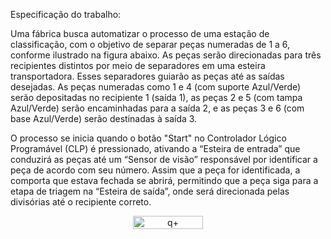 Especificação do trabalho:

Uma fábrica busca automatizar o processo de uma estação de classificação, com o objetivo de separar peças numeradas de 1 a 6, conforme ilustrado na figura abaixo. As peças serão direcionadas para três recipientes distintos por meio de separadores em uma esteira transportadora. Esses separadores guiarão as peças até as saídas desejadas. As peças numeradas como 1 e 4 (com suporte Azul/Verde) serão depositadas no recipiente 1 (saída 1), as peças 2 e 5 (com tampa Azul/Verde) serão encaminhadas para a saída 2, e as peças 3 e 6 (com base Azul/Verde) serão destinadas à saída 3.

O processo se inicia quando o botão "Start" no Controlador Lógico Programável (CLP) é pressionado, ativando a “Esteira de entrada” que conduzirá as peças até um “Sensor de visão” responsável por identificar a peça de acordo com seu número. Assim que a peça for identificada, a comporta que estava fechada se abrirá, permitindo que a peça siga para a etapa de triagem na “Esteira de saída”, onde será direcionada pelas divisórias até o recipiente correto.

<div style="display: flex; justify-content: center;">
  <a name="numeros de peças"></a>
  <img src="Figure_5.png" alt="q+" style="width: 47%; text-align: center;">
</div>

